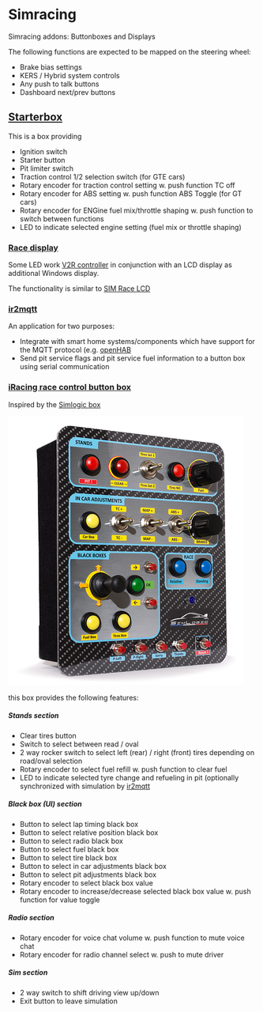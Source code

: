 # Simracing

Simracing addons: Buttonboxes and Displays

The following functions are expected to be mapped on the steering wheel:

* Brake bias settings
* KERS / Hybrid system controls
* Any push to talk buttons
* Dashboard next/prev buttons

## [Starterbox](starterbox/README.md)

This is a box providing

* Ignition switch
* Starter button
* Pit limiter switch
* Traction control 1/2 selection switch (for GTE cars)
* Rotary encoder for traction control setting w. push function TC off
* Rotary encoder for ABS setting w. push function ABS Toggle (for GT cars)
* Rotary encoder for ENGine fuel mix/throttle shaping w. push function to switch between functions
* LED to indicate selected engine setting (fuel mix or throttle shaping)

### [Race display](v2rController/README.md)

Some LED work [V2R controller](http://www.eksimracing.com/help/getting-started-with-eksimracing-vtor-controller/) in conjunction with
an LCD display as additional Windows display.

The functionality is similar to [SIM Race LCD](http://www.simdisplay.net/sim-race-lcd-v3)

### [ir2mqtt](ir2mqtt/README.md)

An application for two purposes:

* Integrate with smart home systems/components which have support for the MQTT 
protocol (e.g. [openHAB](https://www.openhab.org/docs/)
* Send pit service flags and pit service fuel information to a button box using
serial communication 

### [iRacing race control button box](rccbox/README.md)

Inspired by the [Simlogic box](https://www.simlogic-shop.com/home)

![Simlogic Box](images/SimlogicBox.png)

this box provides the following features:

##### Stands section

* Clear tires button
* Switch to select between read / oval
* 2 way rocker switch to select left (rear) / right (front) tires depending on road/oval selection
* Rotary encoder to select fuel refill w. push function to clear fuel
* LED to indicate selected tyre change and refueling in pit (optionally synchronized with simulation by [ir2mqtt](ir2mqtt/README.md) 

##### Black box (UI) section

* Button to select lap timing black box
* Button to select relative position black box
* Button to select radio black box
* Button to select fuel black box
* Button to select tire black box
* Button to select in car adjustments black box
* Button to select pit adjustments black box
* Rotary encoder to select black box value
* Rotary encoder to increase/decrease selected black box value w. push function for value toggle

##### Radio section

* Rotary encoder for voice chat volume w. push function to mute voice chat
* Rotary encoder for radio channel select w. push to mute driver

##### Sim section
* 2 way switch to shift driving view up/down
* Exit button to leave simulation